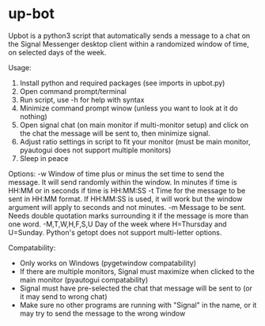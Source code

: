 # up-bot

Upbot is a python3 script that automatically sends a message to a chat on the Signal Messenger desktop client within a randomized window of time, on selected days of the week.


Usage:
1. Install python and required packages (see imports in upbot.py)
2. Open command prompt/terminal
3. Run script, use -h for help with syntax
4. Minimize command prompt winow (unless you want to look at it do nothing)
5. Open signal chat (on main monitor if multi-monitor setup) and click on the chat the message will be sent to, then minimize signal.
6. Adjust ratio settings in script to fit your monitor (must be main monitor, pyautogui does not support multiple monitors)
7. Sleep in peace

Options:
    -w                 Window of time plus or minus the set time to send the message. It will send randomly within the window. In minutes if time is HH:MM or in seconds if time is HH:MM:SS
    -t                 Time for the message to be sent in HH:MM format. If HH:MM:SS is used, it will work but the window argument will apply to seconds and not minutes.
    -m                 Message to be sent. Needs double quotation marks surrounding it if the message is more than one word.
    -M,T,W,H,F,S,U     Day of the week where H=Thursday and U=Sunday. Python's getopt does not support multi-letter options.

Compatability:
 - Only works on Windows (pygetwindow compatability)
 - If there are multiple monitors, Signal must maximize when clicked to the main monitor (pyautogui compatability)
 - Signal must have pre-selected the chat that message will be sent to (or it may send to wrong chat)
 - Make sure no other programs are running with "Signal" in the name, or it may try to send the message to the wrong window


